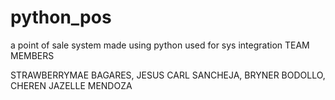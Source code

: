 # python_pos
 a point of sale system made using python used for sys integration
TEAM MEMBERS

STRAWBERRYMAE BAGARES,
JESUS CARL SANCHEJA,
BRYNER BODOLLO,
CHEREN JAZELLE MENDOZA
